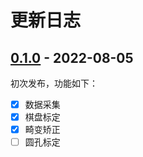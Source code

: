 # 更新日志

## [0.1.0] - 2022-08-05

初次发布，功能如下：

- [x] 数据采集
- [x] 棋盘标定
- [x] 畸变矫正
- [ ] 圆孔标定

[0.1.0]: https://github.com/XavierJiezou/OpenCV-CamCalib/releases/tag/0.1.0
